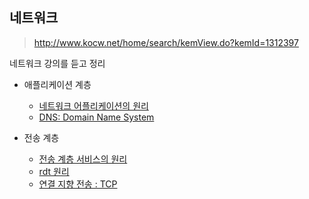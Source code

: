 ## 네트워크

> http://www.kocw.net/home/search/kemView.do?kemId=1312397

네트워크 강의를 듣고 정리

- 애플리케이션 계층
    - [네트워크 어플리케이션의 원리](./1.%EC%95%A0%ED%94%8C%EB%A6%AC%EC%BC%80%EC%9D%B4%EC%85%98%EA%B3%84%EC%B8%B5/1.%EC%96%B4%ED%94%8C%EB%A6%AC%EC%BC%80%EC%9D%B4%EC%85%98%EA%B3%84%EC%B8%B5.md)
    - [DNS: Domain Name System](./1.%EC%95%A0%ED%94%8C%EB%A6%AC%EC%BC%80%EC%9D%B4%EC%85%98%EA%B3%84%EC%B8%B5/2.%EC%96%B4%ED%94%8C%EB%A6%AC%EC%BC%80%EC%9D%B4%EC%85%98%EA%B3%84%EC%B8%B5.md)

- 전송 계층
    - [전송 계층 서비스의 원리](./2.%EC%A0%84%EC%86%A1%EA%B3%84%EC%B8%B5/1.%EC%A0%84%EC%86%A1%EA%B3%84%EC%B8%B5.md)
    - [rdt 원리](./2.%EC%A0%84%EC%86%A1%EA%B3%84%EC%B8%B5/2.%EC%A0%84%EC%86%A1%EA%B3%84%EC%B8%B5.md)
    - [연결 지향 전송 : TCP](./2.%EC%A0%84%EC%86%A1%EA%B3%84%EC%B8%B5/3.%EC%A0%84%EC%86%A1%EA%B3%84%EC%B8%B5.md)